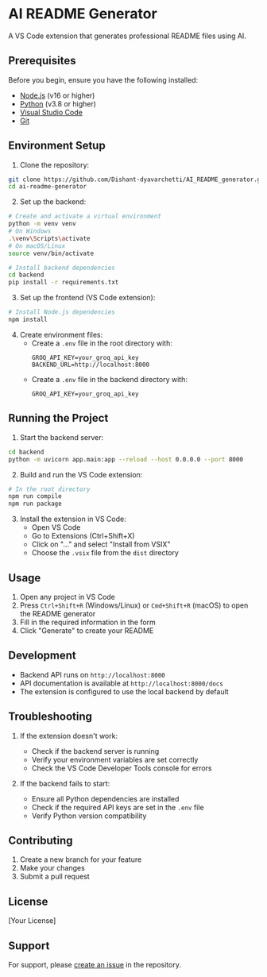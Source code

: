 # AI README Generator

A VS Code extension that generates professional README files using AI.

## Prerequisites

Before you begin, ensure you have the following installed:
- [Node.js](https://nodejs.org/) (v16 or higher)
- [Python](https://www.python.org/) (v3.8 or higher)
- [Visual Studio Code](https://code.visualstudio.com/)
- [Git](https://git-scm.com/)

## Environment Setup

1. Clone the repository:
```bash
git clone https://github.com/Dishant-dyavarchetti/AI_README_generator.git
cd ai-readme-generator
```

2. Set up the backend:
```bash
# Create and activate a virtual environment
python -m venv venv
# On Windows
.\venv\Scripts\activate
# On macOS/Linux
source venv/bin/activate

# Install backend dependencies
cd backend
pip install -r requirements.txt
```

3. Set up the frontend (VS Code extension):
```bash
# Install Node.js dependencies
npm install
```

4. Create environment files:
   - Create a `.env` file in the root directory with:
     ```
     GROQ_API_KEY=your_groq_api_key
     BACKEND_URL=http://localhost:8000
     ```
   - Create a `.env` file in the backend directory with:
     ```
     GROQ_API_KEY=your_groq_api_key
     ```

## Running the Project

1. Start the backend server:
```bash
cd backend
python -m uvicorn app.main:app --reload --host 0.0.0.0 --port 8000
```

2. Build and run the VS Code extension:
```bash
# In the root directory
npm run compile
npm run package
```

3. Install the extension in VS Code:
   - Open VS Code
   - Go to Extensions (Ctrl+Shift+X)
   - Click on "..." and select "Install from VSIX"
   - Choose the `.vsix` file from the `dist` directory

## Usage

1. Open any project in VS Code
2. Press `Ctrl+Shift+R` (Windows/Linux) or `Cmd+Shift+R` (macOS) to open the README generator
3. Fill in the required information in the form
4. Click "Generate" to create your README

## Development

- Backend API runs on `http://localhost:8000`
- API documentation is available at `http://localhost:8000/docs`
- The extension is configured to use the local backend by default

## Troubleshooting

1. If the extension doesn't work:
   - Check if the backend server is running
   - Verify your environment variables are set correctly
   - Check the VS Code Developer Tools console for errors

2. If the backend fails to start:
   - Ensure all Python dependencies are installed
   - Check if the required API keys are set in the `.env` file
   - Verify Python version compatibility

## Contributing

1. Create a new branch for your feature
2. Make your changes
3. Submit a pull request

## License

[Your License]

## Support

For support, please [create an issue](your-repository-issues-url) in the repository.
